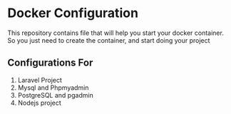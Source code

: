 # Docker Configuration

This repository contains file that will help you start your docker
container.
So you just need to create the container, and start doing your project

## Configurations For

1. Laravel Project
2. Mysql and Phpmyadmin
3. PostgreSQL and pgadmin
4. Nodejs project
